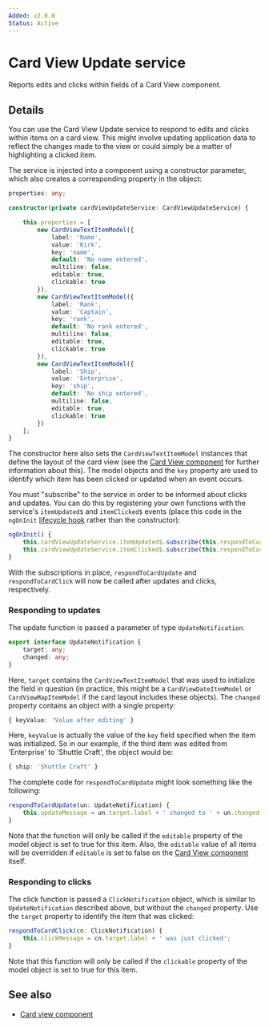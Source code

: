 ```yaml
---
Added: v2.0.0
Status: Active
---
```

# Card View Update service

Reports edits and clicks within fields of a Card View component.

## Details

You can use the Card View Update service to respond to edits and clicks within items on
a card view. This might involve updating application data to reflect the changes made to
the view or could simply be a matter of highlighting a clicked item.

The service is injected into a component using a constructor parameter, which also
creates a corresponding property in the object:

```ts
properties: any;

constructor(private cardViewUpdateService: CardViewUpdateService) {

    this.properties = [
        new CardViewTextItemModel({
            label: 'Name',
            value: 'Kirk',
            key: 'name',
            default: 'No name entered',
            multiline: false,
            editable: true,
            clickable: true
        }),
        new CardViewTextItemModel({
            label: 'Rank',
            value: 'Captain',
            key: 'rank',
            default: 'No rank entered',
            multiline: false,
            editable: true,
            clickable: true
        }),
        new CardViewTextItemModel({
            label: 'Ship',
            value: 'Enterprise',
            key: 'ship',
            default: 'No ship entered',
            multiline: false,
            editable: true,
            clickable: true
        })
    ];
}
```

The constructor here also sets the `CardViewTextItemModel` instances that define the layout of the
card view (see the [Card View component](card-view.component.md) for further information
about this). The model objects and the `key` property are used to identify which item has been clicked
or updated when an event occurs. 

You must "subscribe" to the service in order to be informed about clicks and updates. You can do this by
registering your own functions with the service's `itemUpdated$` and `itemClicked$` events
(place this code in the `ngOnInit` 
[lifecycle hook](https://angular.io/guide/lifecycle-hooks#oninit) rather than the constructor):

```ts
ngOnInit() {
    this.cardViewUpdateService.itemUpdated$.subscribe(this.respondToCardUpdate.bind(this));
    this.cardViewUpdateService.itemClicked$.subscribe(this.respondToCardClick.bind(this));
}
```

With the subscriptions in place, `respondToCardUpdate` and `respondToCardClick` will now be
called after updates and clicks, respectively. 

### Responding to updates

The update function is passed a parameter of type `UpdateNotification`:

```ts
export interface UpdateNotification {
    target: any;
    changed: any;
}
```

Here, `target` contains the `CardViewTextItemModel` that was used to initialize
the field in question (in practice, this might be a `CardViewDateItemModel` or `CardViewMapItemModel` if
the card layout includes these objects). The `changed` property contains an object with a single property:

```ts
{ keyValue: 'Value after editing' }
```

Here, `keyValue` is actually the value of the `key` field specified when the item was initialized. So
in our example, if the third item was edited from 'Enterprise' to 'Shuttle Craft', the object would be:

```ts
{ ship: 'Shuttle Craft' }
```

The complete code for `respondToCardUpdate` might look something like the following:

```ts
respondToCardUpdate(un: UpdateNotification) {
    this.updateMessage = un.target.label + ' changed to ' + un.changed[un.target.key];
}
```

Note that the function will only be called if the `editable` property of the model object is set to true
for this item. Also, the `editable` value of all items will be overridden if `editable` is set to false
on the [Card View component](card-view.component.md) itself.

### Responding to clicks

The click function is passed a `ClickNotification` object, which is similar to `UpdateNotification` described above,
but without the `changed` property. Use the `target` property to identify the item that was clicked:

```ts
respondToCardClick(cn: ClickNotification) {
    this.clickMessage = cn.target.label + ' was just clicked';
}  
```

Note that this function will only be called if the `clickable` property of the model object is set to true for this item.

## See also

-   [Card view component](card-view.component.md)
